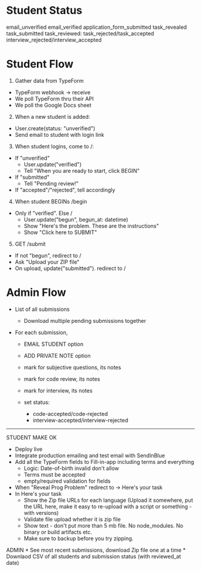 # Student Status

email_unverified
email_verified
application_form_submitted
task_revealed
task_submitted
task_reviewed:
    task_rejected/task_accepted
    interview_rejected/interview_accepted

# Student Flow

1. Gather data from TypeForm
  - TypeForm webhook -> receive
  - We poll TypeForm thru their API
  - We poll the Google Docs sheet

2. When a new student is added:
  - User.create(status: "unverified")
  - Send email to student with login link

3. When student logins, come to /:
  - If "unverified"
    - User.update("verified")
    - Tell "When you are ready to start, click BEGIN"
  - If "submitted"
    - Tell "Pending review!"
  - If "accepted"/"rejected", tell accordingly

4. When student BEGINs /begin
  - Only if "verified". Else /
    - User.update("begun", begun_at: datetime)
    - Show "Here's the problem. These are the instructions"
    - Show "Click here to SUBMIT"

5. GET /submit 
  - If not "begun", redirect to /
  - Ask "Upload your ZIP file"
  - On upload, update("submitted"). redirect to /

# Admin Flow

* List of all submissions
  - Download multiple pending submissions together

* For each submission,
  - EMAIL STUDENT option
  - ADD PRIVATE NOTE option

  - mark for subjective questions, its notes
  - mark for code review, its notes
  - mark for interview, its notes

  - set status:
    - code-accepted/code-rejected
    - interview-accepted/interview-rejected

-------

STUDENT MAKE OK

* Deploy live
* Integrate production emailing and test email with SendInBlue
* Add all the TypeForm fields to Fill-in-app including terms and everything
    * Logic: Date-of-birth invalid don't allow
    * Terms must be accepted
    * empty/required validation for fields
* When "Reveal Prog Problem" redirect to -> Here's your task
* In Here's your task
    * Show the Zip file URLs for each language (Upload it somewhere, put the URL here, make it easy to re-upload with a script or something - with versions)
    * Validate file upload whether it is zip file
    * Show text - don't put more than 5 mb file. No node_modules. No binary or build artifacts etc.
    * Make sure to backup before you try zipping. 
    
ADMIN
    * See most recent submissions, download Zip file one at a time
    * Downlaod CSV of all students and submission status (with reviewed_at date)
